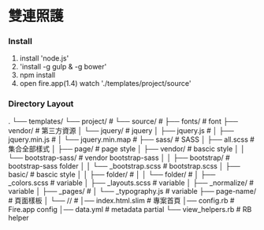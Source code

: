 雙連照護
============

### Install

1. install 'node.js'
2. 'install -g gulp & -g bower'
3. npm install
4. open fire.app(1.4) watch './templates/project/source'


### Directory Layout

.
└── templates/
  └── project/                      # 
    └── source/                     # 
      ├── fonts/                    # font
      ├── vendor/                   # 第三方資源
      │ └── jquery/                 # jquery
      │   ├── jquery.js             # 
      │   ├── jquery.min.js         # 
      │   └── jquery.min.map        # 
      ├── sass/                     # SASS
      │ ├── all.scss                # 集合全部樣式
      │ ├── page/                   # page style
      │ ├── vendor/                 # bascic style
      │ │ └── bootstrap-sass/       # vendor bootstrap-sass
      │ │   ├── bootstrap/          # bootstrap-sass folder
      │ │   └── _bootstrap.scss     # bootstrap.scss
      │ ├── basic/                  # bascic style
      │ │ ├── folder/               #
      │ │ └── folder/               #
      │ ├── _colors.scss            # variable
      │ ├── _layouts.scss           # variable
      │ ├── _normalize/             # variable
      │ ├── _pages/                 # 
      │ └── _typography.js          # variable
      ├── page-name/                # 頁面樣板
      │ └── //                      # 
      │── index.html.slim           # 專案首頁
      │── config.rb                 # Fire.app  config
      │── data.yml                  # metadata partial
      └── view_helpers.rb           # RB helper